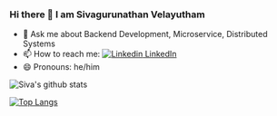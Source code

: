 ### Hi there 👋 I am Sivagurunathan Velayutham 

- 💬 Ask me about Backend Development, Microservice, Distributed Systems
- 📫 How to reach me: [![Linkedin](https://i.stack.imgur.com/gVE0j.png) LinkedIn](https://www.linkedin.com/in/vsivagurunathan/)
- 😄 Pronouns: he/him


![Siva's github stats](https://github-readme-stats.vercel.app/api?username=SivagurunathanV&count_private=true&show_icons=true)

[![Top Langs](https://github-readme-stats.vercel.app/api/top-langs/?username=SivagurunathanV&layout=compact)](https://github.com/anuraghazra/github-readme-stats)

